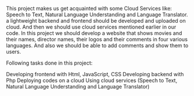 This project makes us get acquainted with some Cloud Services like: Speech to Text, Natural Language Understanding and Language Translator. a lightweight backend and frontend should be developed and uploaded on cloud. And then we should use cloud services mentioned earlier in our code. In this project we should develop a website that shows movies and their names, director names, their logos and their comments in four various languages. And also we should be able to add comments and show them to users.

Following tasks done in this project:

Developing frontend with Html, JavaScript, CSS
Developing backend with Php
Deploying codes on a cloud
Using cloud services (Speech to Text, Natural Language Understanding and Language Translator)
